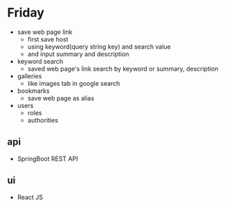 # Friday

-   save web page link
    -   first save host
    -   using keyword(query string key) and search value
    -   and input summary and description
-   keyword search
    -   saved web page's link search by keyword or summary, description
-   galleries
    -   like images tab in google search
-   bookmarks
    -   save web page as alias
-   users
    -   roles
    -   authorities

## api

-   SpringBoot REST API

## ui

-   React JS
